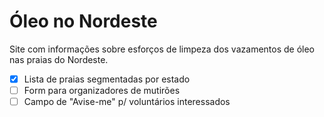 # Óleo no Nordeste
Site com informações sobre esforços de limpeza dos vazamentos de óleo nas praias do Nordeste.

- [x] Lista de praias segmentadas por estado
- [ ] Form para organizadores de mutirões
- [ ] Campo de "Avise-me" p/ voluntários interessados

